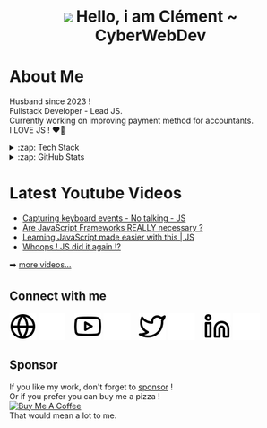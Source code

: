 <div align="center"><h1> <img src="https://raw.githubusercontent.com/TheDudeThatCode/TheDudeThatCode/master/Assets/Hi.gif" width="32px"/> Hello, i am Clément ~ CyberWebDev </h1> </div>

# About Me
Husband since 2023 !  
Fullstack Developer - Lead JS.  
Currently working on improving payment method for accountants.  
I LOVE JS ! ❤️‍🔥


<details>
  <summary>:zap: Tech Stack</summary>

  ![JavaScript](https://img.shields.io/badge/JavaScript-323330?style=for-the-badge&logo=javascript&logoColor=F7DF1E)
  ![TypeScript](https://img.shields.io/badge/TypeScript-007ACC?style=for-the-badge&logo=typescript&logoColor=white)
  ![jQuery](https://img.shields.io/badge/jquery-%230769AD.svg?style=for-the-badge&logo=jquery&logoColor=white)
  ![Node.js ](https://img.shields.io/badge/Node.js-43853D?style=for-the-badge&logo=node.js&logoColor=white)
  ![Express.js](https://img.shields.io/badge/express.js-%23404d59.svg?style=for-the-badge&logo=express&logoColor=%2361DAFB)
  ![HTML5](https://img.shields.io/badge/HTML5-E34F26?style=for-the-badge&logo=html5&logoColor=white)
  ![CSS3](https://img.shields.io/badge/CSS3-1572B6?style=for-the-badge&logo=css3&logoColor=white)
  ![C#](https://img.shields.io/badge/c%23-%23239120.svg?style=for-the-badge&logo=c-sharp&logoColor=white)
  ![Electron.js](https://img.shields.io/badge/Electron-191970?style=for-the-badge&logo=Electron&logoColor=white)
  ![React](https://img.shields.io/badge/react-%2320232a.svg?style=for-the-badge&logo=react&logoColor=%2361DAFB)
  ![Python](https://img.shields.io/badge/Python-3776AB?style=for-the-badge&logo=python&logoColor=white)
  
  ![MongoDB](https://img.shields.io/badge/MongoDB-%234ea94b.svg?style=for-the-badge&logo=mongodb&logoColor=white)
  ![MySQL](https://img.shields.io/badge/mysql-%2300f.svg?style=for-the-badge&logo=mysql&logoColor=white)
  
  ![Git](https://img.shields.io/badge/git-%23F05033.svg?style=for-the-badge&logo=git&logoColor=white)
  ![GitHub](https://img.shields.io/badge/github-%23121011.svg?style=for-the-badge&logo=github&logoColor=white)
  ![GitLab](https://img.shields.io/badge/gitlab-%23181717.svg?style=for-the-badge&logo=gitlab&logoColor=white)
  ![JSONWebToken](https://img.shields.io/badge/json%20web%20tokens-323330?style=for-the-badge&logo=json-web-tokens&logoColor=pink)
  ![Jest](https://img.shields.io/badge/Jest-323330?style=for-the-badge&logo=Jest&logoColor=white)
  ![VSCode](https://img.shields.io/badge/Visual_Studio_Code-0078D4?style=for-the-badge&logo=visual%20studio%20code&logoColor=white)
  ![VS](https://img.shields.io/badge/Visual_Studio-5C2D91?style=for-the-badge&logo=visual%20studio&logoColor=white)
  ![ESLint](https://img.shields.io/badge/eslint-3A33D1?style=for-the-badge&logo=eslint&logoColor=white)
  ![Prettier](https://img.shields.io/badge/prettier-1A2C34?style=for-the-badge&logo=prettier&logoColor=F7BA3E)
  ![Brave](https://img.shields.io/badge/Brave-FF1B2D?style=for-the-badge&logo=Brave&logoColor=white)

</details>

<details>
  <summary>:zap: GitHub Stats</summary>

  ![](https://github-readme-stats.vercel.app/api?username=Clemix37&hide_border=false&include_all_commits=false&count_private=false)
  ![](https://github-readme-streak-stats.herokuapp.com/?user=Clemix37&hide_border=false)  
  ![](https://github-readme-stats.vercel.app/api/top-langs/?username=Clemix37&hide_border=false&include_all_commits=false&count_private=false&layout=compact)

</details>

# Latest Youtube Videos
- [Capturing keyboard events - No talking - JS](https://www.youtube.com/watch?v=pove18DXa9Q)
- [Are JavaScript Frameworks REALLY necessary ?](https://www.youtube.com/watch?v=1uFotpv6R_0)
- [Learning JavaScript made easier with this | JS](https://www.youtube.com/watch?v=RFx3b8TNmoA)
- [Whoops ! JS did it again !?](https://youtu.be/mGv7_taD4Iw)

➡️ [more videos...](https://www.youtube.com/@CyberDevWeb/videos)

## Connect with me

[![website](./img/globe-light.svg)](https://cyberwebdev.fr#gh-light-mode-only)
[![website](./img/globe-dark.svg)](https://cyberwebdev.fr#gh-dark-mode-only)
&nbsp;&nbsp;
[![website](./img/youtube-light.svg)](https://www.youtube.com/@CyberDevWeb#gh-light-mode-only)
[![website](./img/youtube-dark.svg)](https://www.youtube.com/@CyberDevWeb#gh-dark-mode-only)
&nbsp;&nbsp;
[![website](./img/twitter-light.svg)](https://twitter.com/WebdevCyber#gh-light-mode-only)
[![website](./img/twitter-dark.svg)](https://twitter.com/WebdevCyber#gh-dark-mode-only)
&nbsp;&nbsp;
[![website](./img/linkedin-light.svg)](https://linkedin.com/in/clement-theret#gh-light-mode-only)
[![website](./img/linkedin-dark.svg)](https://linkedin.com/in/clement-theret#gh-dark-mode-only)

## Sponsor

If you like my work, don't forget to [sponsor](https://github.com/sponsors/Clemix37) !  
Or if you prefer you can buy me a pizza !  
<a href="https://www.buymeacoffee.com/h4ckw1s3r" target="_blank"><img src="https://cdn.buymeacoffee.com/buttons/v2/default-yellow.png" alt="Buy Me A Coffee" style="height: 60px !important;width: 217px !important;" ></a>  
That would mean a lot to me.
